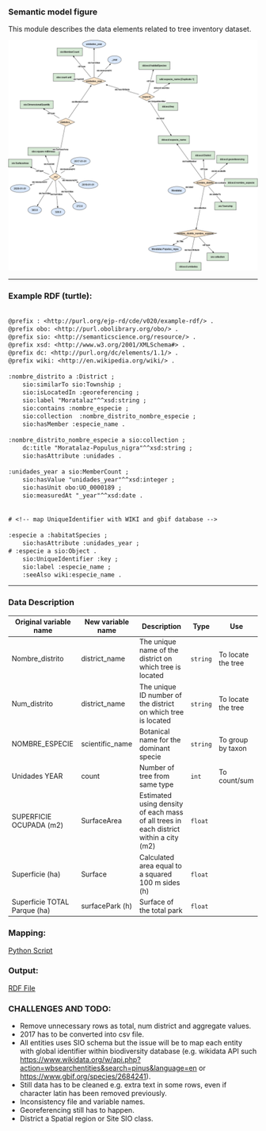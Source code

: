 ### Semantic model figure

This module describes the data elements related to tree inventory dataset.

<p align="center">
    <a href="../images/arbolado_6.png" target="_blank">
        <img src="../images/arbolado_6.png">
    </a>
</p>

***

### Example RDF (turtle):

```ttl

@prefix : <http://purl.org/ejp-rd/cde/v020/example-rdf/> .
@prefix obo: <http://purl.obolibrary.org/obo/> . 
@prefix sio: <http://semanticscience.org/resource/> .
@prefix xsd: <http://www.w3.org/2001/XMLSchema#> .
@prefix dc: <http://purl.org/dc/elements/1.1/> .
@prefix wiki: <http://en.wikipedia.org/wiki/> .

:nombre_distrito a :District ;
    sio:similarTo sio:Township ;
    sio:isLocatedIn :georeferencing ;
    sio:label "Moratalaz"^^xsd:string ;
    sio:contains :nombre_especie ;
    sio:collection  :nombre_distrito_nombre_especie ;
    sio:hasMember :especie_name .

:nombre_distrito_nombre_especie a sio:collection ;
    dc:title "Moratalaz-Populus_nigra"^^xsd:string ;
    sio:hasAttribute :unidades .

:unidades_year a sio:MemberCount ;
    sio:hasValue "unidades_year"^^xsd:integer ;
    sio:hasUnit obo:UO_0000189 ;
    sio:measuredAt "_year"^^xsd:date .


# <!-- map UniqueIdentifier with WIKI and gbif database -->

:especie a :habitatSpecies ;
    sio:hasAttribute :unidades_year ;
# :especie a sio:Object .
    sio:UniqueIdentifier :key ;
    sio:label :especie_name ;
    :seeAlso wiki:especie_name .

```

***

### Data Description
  
| Original variable name       | New variable name | Description                                                  | Type   | Use                |
| ---------------------------- | ----------------- | ------------------------------------------------------------ | ------ | ------------------ |
| Nombre_distrito              | district_name     | The unique name of the district on which tree is located     | `string` | To locate the tree |
| Num_distrito                 | district_name     | The unique ID number of the district on which tree is located | `string` | To locate the tree |
| NOMBRE_ESPECIE               | scientific_name   | Botanical name for the dominant specie                       | `string` | To group by taxon  |
| Unidades YEAR                | count             | Number of tree from same type                                | `int`    | To count/sum       |
| SUPERFICIE OCUPADA (m2)      | SurfaceArea       | Estimated using density of each mass of all trees in each district within a city (m2) | `float`  |                    |
| Superficie (ha)              | Surface           | Calculated area equal to a squared 100 m sides (h)           | `float`  |                    |
| Superficie TOTAL Parque (ha) | surfacePark (h)   | Surface of the total park                                    | `float`  |                    |


### Mapping:
[Python Script](https://github.com/carlosug/opengov-kg/blob/main/etl/generate_rdf6.py)
### Output:
[RDF File](https://github.com/carlosug/opengov-kg/blob/main/etl/outputs/rdflib-output6.ttl)

### CHALLENGES AND TODO:
* Remove unnecessary rows as total, num district and aggregate values.
* 2017 has to be converted into csv file.
* All entities uses SIO schema but the issue will be to map each entity with global identifier within biodiversity database (e.g. wikidata API such https://www.wikidata.org/w/api.php?action=wbsearchentities&search=pinus&language=en or https://www.gbif.org/species/2684241).
* Still data has to be cleaned e.g. extra text in some rows, even if character latin has been removed previously.
* Inconsistency file and variable names.
* Georeferencing still has to happen.
* District a Spatial region or Site SIO class.

